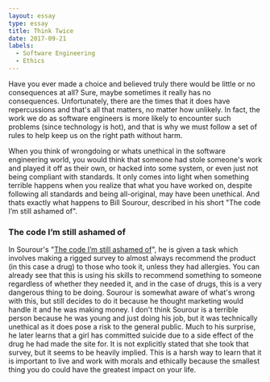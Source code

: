 ```yaml
---
layout: essay
type: essay
title: Think Twice
date: 2017-09-21
labels:
  - Software Engineering
  - Ethics
---
```

<p>
	Have you ever made a choice and believed truly there would be little or no consequences at all? Sure, maybe sometimes it really has no consequences. Unfortunately, there are the times that it does have repercussions and that's all that matters, no matter how unlikely. In fact, the work we do as software engineers is more likely to encounter such problems (since technology is hot), and that is why we must follow a set of rules to help keep us on the right path without harm.
</p>

<p>
	When you think of wrongdoing or whats unethical in the software engineering world, you would think that someone had stole someone's work and played it off as their own, or hacked into some system, or even just not being compliant with standards. It only comes into light when something terrible happens when you realize that what you have worked on, despite following all standards and being all-original, may have been unethical. And thats exactly what happens to Bill Sourour, described in his short "The code I’m still ashamed of".
</p>

<h3>The code I’m still ashamed of</h3>
<p>
	In Sourour's "<a href="https://medium.freecodecamp.org/the-code-im-still-ashamed-of-e4c021dff55e">The code I’m still ashamed of</a>", he is given a task which involves making a rigged survey to almost always recommend the product (in this case a drug) to those who took it, unless they had allergies. You can already see that this is using his skills to recommend something to someone regardless of whether they needed it, and in the case of drugs, this is a very dangerous thing to be doing. Sourour is somewhat aware of what's wrong with this, but still decides to do it because he thought marketing would handle it and he was making money. I don't think Sourour is a terrible person because he was young and just doing his job, but it was technically unethical as it does pose a risk to the general public. Much to his surprise, he later learns that a girl has committed suicide due to a side effect of the drug he had made the site for. It is not explicitly stated that she took that survey, but it seems to be heavily implied. This is a harsh way to learn that it is important to live and work with morals and ethically because the smallest thing you do could have the greatest impact on your life.
</p>